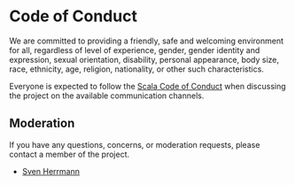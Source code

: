 # Code of Conduct

We are committed to providing a friendly, safe and welcoming environment for all, regardless of level of experience, gender, gender identity and expression, sexual orientation, disability, personal appearance, body size, race, ethnicity, age, religion, nationality, or other such characteristics.

Everyone is expected to follow the [Scala Code of Conduct] when discussing the project on the available communication channels.


## Moderation

If you have any questions, concerns, or moderation requests, please contact a member of the project.

- [Sven Herrmann](mailto:sven.herrmann@thatscalaguy.de)

[Scala Code of Conduct]: https://scala-lang.org/conduct/
